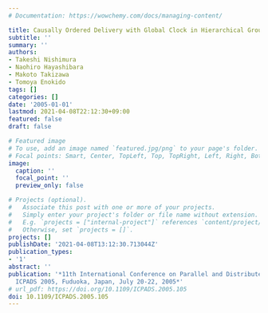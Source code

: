 ```yaml
---
# Documentation: https://wowchemy.com/docs/managing-content/

title: Causally Ordered Delivery with Global Clock in Hierarchical Group
subtitle: ''
summary: ''
authors:
- Takeshi Nishimura
- Naohiro Hayashibara
- Makoto Takizawa
- Tomoya Enokido
tags: []
categories: []
date: '2005-01-01'
lastmod: 2021-04-08T22:12:30+09:00
featured: false
draft: false

# Featured image
# To use, add an image named `featured.jpg/png` to your page's folder.
# Focal points: Smart, Center, TopLeft, Top, TopRight, Left, Right, BottomLeft, Bottom, BottomRight.
image:
  caption: ''
  focal_point: ''
  preview_only: false

# Projects (optional).
#   Associate this post with one or more of your projects.
#   Simply enter your project's folder or file name without extension.
#   E.g. `projects = ["internal-project"]` references `content/project/deep-learning/index.md`.
#   Otherwise, set `projects = []`.
projects: []
publishDate: '2021-04-08T13:12:30.713044Z'
publication_types:
- '1'
abstract: ''
publication: '*11th International Conference on Parallel and Distributed Systems,
  ICPADS 2005, Fuduoka, Japan, July 20-22, 2005*'
# url_pdf: https://doi.org/10.1109/ICPADS.2005.105
doi: 10.1109/ICPADS.2005.105
---
```

